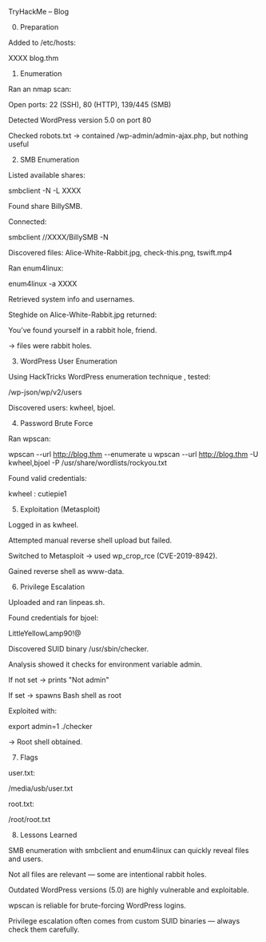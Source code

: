 TryHackMe – Blog 

0) Preparation

Added to /etc/hosts:

XXXX blog.thm

1) Enumeration

Ran an nmap scan:

Open ports: 22 (SSH), 80 (HTTP), 139/445 (SMB)

Detected WordPress version 5.0 on port 80

Checked robots.txt → contained /wp-admin/admin-ajax.php, but nothing useful

2) SMB Enumeration

Listed available shares:

smbclient -N -L XXXX


Found share BillySMB.

Connected:

smbclient //XXXX/BillySMB -N


Discovered files: Alice-White-Rabbit.jpg, check-this.png, tswift.mp4

Ran enum4linux:

enum4linux -a XXXX


Retrieved system info and usernames.

Steghide on Alice-White-Rabbit.jpg returned:

You’ve found yourself in a rabbit hole, friend.


→ files were rabbit holes.

3) WordPress User Enumeration

Using HackTricks WordPress enumeration technique
, tested:

/wp-json/wp/v2/users


Discovered users: kwheel, bjoel.

4) Password Brute Force

Ran wpscan:

wpscan --url http://blog.thm --enumerate u
wpscan --url http://blog.thm -U kwheel,bjoel -P /usr/share/wordlists/rockyou.txt


Found valid credentials:

kwheel : cutiepie1

5) Exploitation (Metasploit)

Logged in as kwheel.

Attempted manual reverse shell upload but failed.

Switched to Metasploit → used wp_crop_rce (CVE-2019-8942).

Gained reverse shell as www-data.

6) Privilege Escalation

Uploaded and ran linpeas.sh.

Found credentials for bjoel:

LittleYellowLamp90!@


Discovered SUID binary /usr/sbin/checker.

Analysis showed it checks for environment variable admin.

If not set → prints "Not admin"

If set → spawns Bash shell as root

Exploited with:

export admin=1
./checker


→ Root shell obtained.

7) Flags

user.txt:

/media/usb/user.txt


root.txt:

/root/root.txt

8) Lessons Learned

SMB enumeration with smbclient and enum4linux can quickly reveal files and users.

Not all files are relevant — some are intentional rabbit holes.

Outdated WordPress versions (5.0) are highly vulnerable and exploitable.

wpscan is reliable for brute-forcing WordPress logins.

Privilege escalation often comes from custom SUID binaries — always check them carefully.

